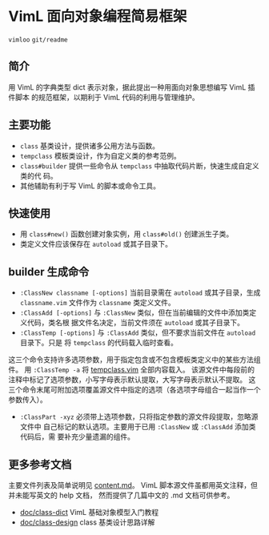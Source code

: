 # VimL 面向对象编程简易框架
`vimloo` `git/readme`

## 简介

用 VimL 的字典类型 dict 表示对象，据此提出一种用面向对象思想编写 VimL 插件脚本
的规范框架，以期利于 VimL 代码的利用与管理维护。

## 主要功能

* `class` 基类设计，提供诸多公用方法与函数。
* `tempclass` 模板类设计，作为自定义类的参考范例。
* `class#builder` 提供一些命令从 `tempclass` 中抽取代码片断，快速生成自定义类的代
  码。
* 其他辅助有利于写 VimL 的脚本或命令工具。

## 快速使用

* 用 `class#new()` 函数创建对象实例，用 `class#old()` 创建派生子类。
* 类定义文件应该保存在 `autoload` 或其子目录下。

## builder 生成命令

* `:ClassNew classname [-options]` 当前目录需在 `autoload` 或其子目录，生成
  `classname.vim` 文件作为 `classname` 类定义文件。
* `:ClassAdd [-options]` 与 `:ClassNew` 类似，但在当前编辑的文件中添加类定义代码，类名根
  据文件名决定，当前文件须在 `autoload` 或其子目录下。
* `:ClassTemp [-options]` 与 `:ClassAdd` 类似，但不要求当前文件在 `autoload` 目录下。只是
  将 `tempclass` 的代码载入临时查看。

这三个命令支持许多选项参数，用于指定包含或不包含模板类定义中的某些方法组件。
用 `:ClassTemp -a` 将 [tempclass.vim](autoload/tempclass.vim) 全部内容载入。
该源文件中每段前的注释中标记了选项参数，小写字母表示默认提取，大写字母表示默认不提取。
这三个命令末尾可附加选项覆盖源文件中指定的选项（各选项字母组合一起当作一个参数传入）。

* `:ClassPart -xyz` 必须带上选项参数，只将指定参数的源文件段提取，忽略源文件中
  自己标记的默认选项。主要用于已用 `:ClassNew` 或 `:ClassAdd` 添加类代码后，需
  要补充少量遗漏的组件。

## 更多参考文档

主要文件列表及简单说明见 [content.md](content.md)。
VimL 脚本源文件虽都用英文注释，但并未能写英文的 help 文档，
然而提供了几篇中文的 .md 文档可供参考。

* [doc/class-dict](doc/class-dict.md) VimL 基础对象模型入门教程
* [doc/class-design](doc/class-design.md) class 基类设计思路详解
